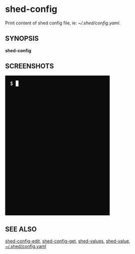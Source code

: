 # shed-config

Print content of shed config file, ie: _~/.shed/config.yaml_.

## SYNOPSIS

**shed-config**

## SCREENSHOTS

![shed-config](shed-config.gif "shed-config")

## SEE ALSO

[shed-config-edit](shed-config-edit.md), [shed-config-get](shed-config-get.md), [shed-values](shed-values.md), [shed-value](shed-value.md), [~/.shed/config.yaml](file-shed-config.yaml.md)
